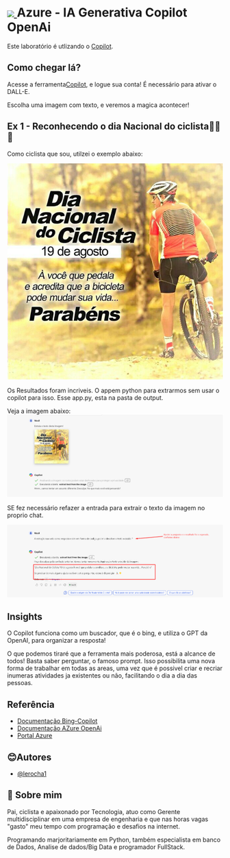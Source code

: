 <h1>
    <a href='https://www.dio.me'>
    <img align="center" width="60px" src="https://hermes.dio.me/lab_projects/badges/619af8f8-d138-4e40-9d48-fec7b318e44d.png"> </a>
    <span>
Azure - IA Generativa Copilot OpenAi
</h1>

Este laboratório é utlizando o [Copilot](https://copilot.microsoft.com/).


## Como chegar lá?

Acesse a ferramenta[Copilot](https://copilot.microsoft.com/), e logue sua conta! É necessário para ativar o DALL-E.

Escolha uma imagem com texto, e veremos a magica acontecer!

## Ex 1 - Reconhecendo o dia Nacional do ciclista🚴🚴🚴

Como ciclista que sou, utilzei o exemplo abaixo:

![](inputs/imagemciclista_texto.jpg)

Os Resultados foram incriveis. O appem python para extrarmos sem usar o copilot para isso. Esse app.py, esta na pasta de output.

Veja a imagem abaixo:
![](output\entrada1_resposta_!.png)

SE fez necessário refazer a entrada para extrair o texto da imagem no proprio chat.

![](output\2_resposta.png)

## Insights 

O Copilot funciona como um buscador, que é o bing, e utiliza o GPT da OpenAI, para organizar a resposta!

O que podemos tiraré que a ferramenta mais poderosa, está a alcance de todos! Basta saber perguntar, o famoso prompt. Isso possibilita uma nova forma de trabalhar em todas as areas, uma vez que é possivel criar e recriar inumeras atividades ja existentes ou não, facilitando o dia a dia das pessoas.


## Referência

 - [Documentação Bing-Copilot](https://aka.ms/ai900-bing-copilot)
 - [Documentação AZure OpenAi](https://aka.ms/ai900-azure-openai)
 - [Portal Azure](https://portal.azure.com)
 
## 😊Autores

- [@lerocha1](https://www.github.com/lerocha1)


## 🚀 Sobre mim
Pai, ciclista e apaixonado por Tecnologia, atuo como Gerente multidisciplinar em uma empresa de engenharia e que nas horas vagas "gasto" meu tempo com programação e desafios na internet.

Programando marjoritariamente em Python, também especialista em banco de Dados, Analise de dados/Big Data e programador FullStack.